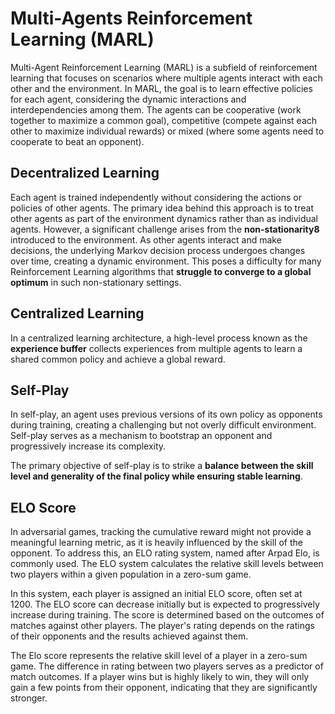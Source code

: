 # Multi-Agents Reinforcement Learning (MARL)

Multi-Agent Reinforcement Learning (MARL) is a subfield of reinforcement learning that focuses on scenarios where multiple agents interact with each other and the environment. In MARL, the goal is to learn effective policies for each agent, considering the dynamic interactions and interdependencies among them. The agents can be cooperative (work together to maximize a common goal), competitive (compete against each other to maximize individual rewards) or mixed (where some agents need to cooperate to beat an opponent).  

## Decentralized Learning

Each agent is trained independently without considering the actions or policies of other agents. The primary idea behind this approach is to treat other agents as part of the environment dynamics rather than as individual agents. However, a significant challenge arises from the **non-stationarity8** introduced to the environment. As other agents interact and make decisions, the underlying Markov decision process undergoes changes over time, creating a dynamic environment. This poses a difficulty for many Reinforcement Learning algorithms that **struggle to converge to a global optimum** in such non-stationary settings.

## Centralized Learning

In a centralized learning architecture, a high-level process known as the **experience buffer** collects experiences from multiple agents to learn a shared common policy and achieve a global reward.

## Self-Play

In self-play, an agent uses previous versions of its own policy as opponents during training, creating a challenging but not overly difficult environment. Self-play serves as a mechanism to bootstrap an opponent and progressively increase its complexity.

The primary objective of self-play is to strike a **balance between the skill level and generality of the final policy while ensuring stable learning**. 

## ELO Score

In adversarial games, tracking the cumulative reward might not provide a meaningful learning metric, as it is heavily influenced by the skill of the opponent. To address this, an ELO rating system, named after Arpad Elo, is commonly used. The ELO system calculates the relative skill levels between two players within a given population in a zero-sum game.

In this system, each player is assigned an initial ELO score, often set at 1200. The ELO score can decrease initially but is expected to progressively increase during training. The score is determined based on the outcomes of matches against other players. The player's rating depends on the ratings of their opponents and the results achieved against them.

The Elo score represents the relative skill level of a player in a zero-sum game. The difference in rating between two players serves as a predictor of match outcomes. If a player wins but is highly likely to win, they will only gain a few points from their opponent, indicating that they are significantly stronger.
